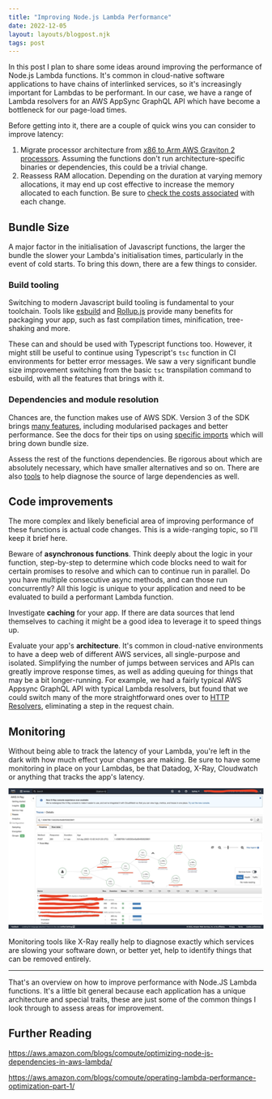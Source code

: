 ```yaml
---
title: "Improving Node.js Lambda Performance"
date: 2022-12-05
layout: layouts/blogpost.njk
tags: post
---
```


In this post I plan to share some ideas around improving the performance of Node.js Lambda functions. It's common in cloud-native software applications to have chains of interlinked services, so it's increasingly important for Lambdas to be performant. In our case, we have a range of Lambda resolvers for an AWS AppSync GraphQL API which have become a bottleneck for our page-load times.

Before getting into it, there are a couple of quick wins you can consider to improve latency:

1. Migrate processor architecture from [x86 to Arm AWS Graviton 2 processors](https://aws.amazon.com/blogs/compute/migrating-aws-lambda-functions-to-arm-based-aws-graviton2-processors/). Assuming the functions don't run architecture-specific binaries or dependencies, this could be a trivial change.
1. Reassess RAM allocation. Depending on the duration at varying memory allocations, it may end up cost effective to increase the memory allocated to each function. Be sure to [check the costs associated](https://docs.aws.amazon.com/lambda/latest/operatorguide/computing-power.html) with each change.

## Bundle Size

A major factor in the initialisation of Javascript functions, the larger the bundle the slower your Lambda's initialisation times, particularly in the event of cold starts. To bring this down, there are a few things to consider.

### Build tooling

Switching to modern Javascript build tooling is fundamental to your toolchain. Tools like [esbuild](https://esbuild.github.io/getting-started/) and [Rollup.js](https://rollupjs.org/guide/en/) provide many benefits for packaging your app, such as fast compilation times, minification, tree-shaking and more.

These can and should be used with Typescript functions too. However, it might still be useful to continue using Typescript's `tsc` function in CI environments for better error messages. We saw a very significant bundle size improvement switching from the basic `tsc` transpilation command to esbuild, with all the features that brings with it.

### Dependencies and module resolution

Chances are, the function makes use of AWS SDK. Version 3 of the SDK brings [many features](https://github.com/aws/aws-sdk-js-v3#new-features), including modularised packages and better performance. See the docs for their tips on using [specific imports](https://github.com/aws/aws-sdk-js-v3#modularized-packages) which will bring down bundle size.

Assess the rest of the functions dependencies. Be rigorous about which are absolutely necessary, which have smaller alternatives and so on. There are also [tools](https://bundle-buddy.com/) to help diagnose the source of large dependencies as well.

## Code improvements

The more complex and likely beneficial area of improving performance of these functions is actual code changes. This is a wide-ranging topic, so I'll keep it brief here.

Beware of **asynchronous functions**. Think deeply about the logic in your function, step-by-step to determine which code blocks need to wait for certain promises to resolve and which can to continue run in parallel. Do you have multiple consecutive async methods, and can those run concurrently? All this logic is unique to your application and need to be evaluated to build a performant Lambda function.

Investigate **caching** for your app. If there are data sources that lend themselves to caching it might be a good idea to leverage it to speed things up.

Evaluate your app's **architecture**. It's common in cloud-native environments to have a deep web of different AWS services, all single-purpose and isolated. Simplifying the number of jumps between services and APIs can greatly improve response times, as well as adding queuing for things that may be a bit longer-running. For example, we had a fairly typical AWS Appsync GraphQL API with typical Lambda resolvers, but found that we could switch many of the more straightforward ones over to [HTTP Resolvers](https://docs.aws.amazon.com/appsync/latest/devguide/tutorial-http-resolvers.html), eliminating a step in the request chain.

## Monitoring

Without being able to track the latency of your Lambda, you're left in the dark with how much effect your changes are making. Be sure to have some monitoring in place on your Lambdas, be that Datadog, X-Ray, Cloudwatch or anything that tracks the app's latency.

<img src="/img/posts/improve-typescript-node-lambda-performance/x-ray.jpg" alt="An example X-Ray of AWS service calls">

Monitoring tools like X-Ray really help to diagnose exactly which services are slowing your software down, or better yet, help to identify things that can be removed entirely.

---

That's an overview on how to improve performance with Node.JS Lambda functions. It's a little bit general because each application has a unique architecture and special traits, these are just some of the common things I look through to assess areas for improvement.

## Further Reading

https://aws.amazon.com/blogs/compute/optimizing-node-js-dependencies-in-aws-lambda/

https://aws.amazon.com/blogs/compute/operating-lambda-performance-optimization-part-1/
